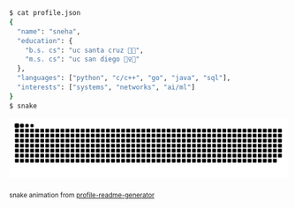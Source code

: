 ```bash
$ cat profile.json
{
  "name": "sneha",
  "education": {
    "b.s. cs": "uc santa cruz 🍌🐌",
    "m.s. cs": "uc san diego 🧜‍♀️🔱"
  },
  "languages": ["python", "c/c++", "go", "java", "sql"],
  "interests": ["systems", "networks", "ai/ml"]
}
$ snake
```

<img src="https://raw.githubusercontent.com/sneha-afk/sneha-afk/output/snake.svg" alt="github activity snake animation" />

<sub>snake animation from [profile-readme-generator](https://github.com/maurodesouza/profile-readme-generator)</sub>
